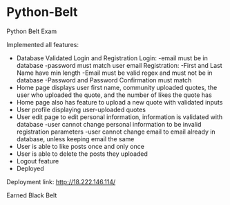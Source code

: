 # Python-Belt
Python Belt Exam

Implemented all features:
- Database Validated Login and Registration
  Login:
    -email must be in database
    -password must match user email
  Registration: 
    -First and Last Name have min length
    -Email must be valid regex and must not be in database
    -Password and Password Confirmation must match
- Home page displays user first name, community uploaded quotes, the user who uploaded the quote, and the number of likes the quote has
- Home page also has feature to upload a new quote with validated inputs
- User profile displaying user-uploaded quotes
- User edit page to edit personal information, information is validated with database
    -user cannot change personal information to be invalid registration parameters
    -user cannot change email to email already in database, unless keeping email the same
- User is able to like posts once and only once
- User is able to delete the posts they uploaded
- Logout feature
- Deployed

Deployment link: http://18.222.146.114/

Earned Black Belt
